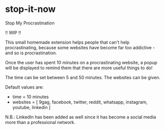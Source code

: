 # stop-it-now
Stop My Procrastination

!! WIP !!

This small homemade extension helps people that can't help procrastinating, because some websites have become far too addictive - and so is procrastination.

Once the user has spent 10 minutes on a procrastinating website, a popup will be displayed to remind them that there are more useful things to do!

The time can be set between 5 and 50 minutes.
The websites can be given.

Default values are:
 - time = 10 minutes
 - websites = [
   9gag,
   facebook,
   twitter,
   reddit,
   whatsapp,
   instagram,
   youtube,
   linkedin
 ]

N.B.: LinkedIn has been added as well since it has become a social media more than a professional network.

